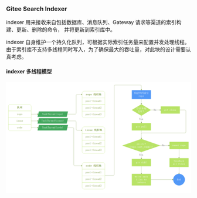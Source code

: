### Gitee Search Indexer

indexer 用来接收来自包括数据库、消息队列、Gateway 请求等渠道的索引构建、更新、删除的命令，
并将更新到索引库中。

indexer 自身维护一个持久化队列，可根据实际索引任务量来配置并发处理线程。
由于索引库不支持多线程同时写入，为了确保最大的吞吐量，对此块的设计需要认真考虑。

#### indexer 多线程模型

![Gitee Search Indexer Flow](../docs/gsearch-indexer.png)